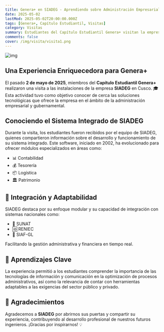 ```yaml
---
title: Genera+ en SIADEG - Aprendiendo sobre Administración Empresarial y Gubernamental
date: 2025-05-02
lastMod: 2025-05-02T20:00:00.000Z
tags: [Genera+, Capítulo Estudiantil, Visitas]
category: Visitas
summary: Estudiantes del Capítulo Estudiantil Genera+ visitan la empresa SIADEG en Cusco, explorando soluciones tecnológicas en administración empresarial y gubernamental.
comments: false
cover: /img/visita/visita1.png
---
```


![img](/img/visita/visita1.png)

## Una Experiencia Enriquecedora para Genera+

El pasado **2 de mayo de 2025**, miembros del **Capítulo Estudiantil Genera+** realizaron una visita a las instalaciones de la empresa **SIADEG** en Cusco. 🎓 Esta actividad tuvo como objetivo conocer de cerca las soluciones tecnológicas que ofrece la empresa en el ámbito de la administración empresarial y gubernamental.

## Conociendo el Sistema Integrado de SIADEG

Durante la visita, los estudiantes fueron recibidos por el equipo de SIADEG, quienes compartieron información sobre el desarrollo y funcionamiento de su sistema integrado. Este software, iniciado en 2002, ha evolucionado para ofrecer módulos especializados en áreas como:

- 📊 Contabilidad
- 💰 Tesorería
- 📦 Logística
- 🏛️ Patrimonio

## 🔗 Integración y Adaptabilidad

SIADEG destaca por su enfoque modular y su capacidad de integración con sistemas nacionales como:

- 🧾 SUNAT
- 🆔 RENIEC
- 💼 SIAF-GL

Facilitando la gestión administrativa y financiera en tiempo real.

## 🎯 Aprendizajes Clave

La experiencia permitió a los estudiantes comprender la importancia de las tecnologías de información y comunicación en la optimización de procesos administrativos, así como la relevancia de contar con herramientas adaptables a las exigencias del sector público y privado.

## 🙌 Agradecimientos

Agradecemos a **SIADEG** por abrirnos sus puertas y compartir su experiencia, contribuyendo al desarrollo profesional de nuestros futuros ingenieros. ¡Gracias por inspirarnos! 💡
